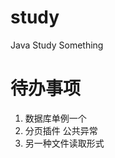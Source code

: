 # study
Java Study Something

# 待办事项                                                                                            
1. 数据库单例一个   
2. 分页插件 公共异常                                  
3. 另一种文件读取形式